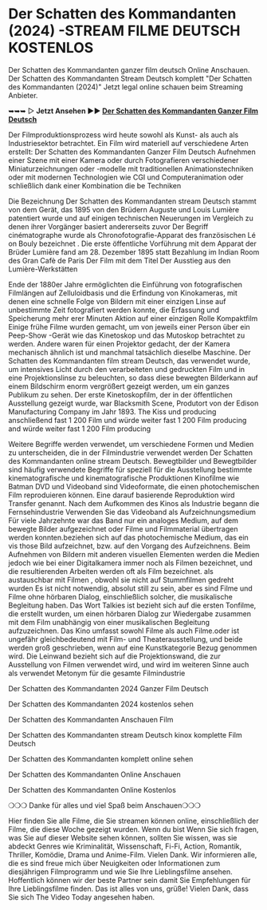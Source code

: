 # Der Schatten des Kommandanten (2024) -STREAM FILME DEUTSCH KOSTENLOS

Der Schatten des Kommandanten ganzer film deutsch Online Anschauen. Der Schatten des Kommandanten Stream Deutsch komplett "Der Schatten des Kommandanten (2024)" Jetzt legal online schauen beim Streaming Anbieter.


➥➥➥ ▷ **Jetzt Ansehen ▶️▶️ [Der Schatten des Kommandanten Ganzer Film Deutsch](https://t.co/8lpYkKlFSe)**


Der Filmproduktionsprozess wird heute sowohl als Kunst- als auch als Industriesektor betrachtet. Ein Film wird materiell auf verschiedene Arten erstellt: Der Schatten des Kommandanten Ganzer Film Deutsch Aufnehmen einer Szene mit einer Kamera oder durch Fotografieren verschiedener Miniaturzeichnungen oder -modelle mit traditionellen Animationstechniken oder mit modernen Technologien wie CGI und Computeranimation oder schließlich dank einer Kombination die be Techniken

Die Bezeichnung Der Schatten des Kommandanten stream Deutsch stammt von dem Gerät, das 1895 von den Brüdern Auguste und Louis Lumière patentiert wurde und auf einigen technischen Neuerungen im Vergleich zu denen ihrer Vorgänger basiert andererseits zuvor Der Begriff cinématographe wurde als Chronofotografie-Apparat des französischen Lé on Bouly bezeichnet . Die erste öffentliche Vorführung mit dem Apparat der Brüder Lumière fand am 28. Dezember 1895 statt Bezahlung im Indian Room des Gran Cafè de Paris Der Film mit dem Titel Der Ausstieg aus den Lumière-Werkstätten

Ende der 1880er Jahre ermöglichten die Einführung von fotografischen Filmlängen auf Zelluloidbasis und die Erfindung von Kinokameras, mit denen eine schnelle Folge von Bildern mit einer einzigen Linse auf unbestimmte Zeit fotografiert werden konnte, die Erfassung und Speicherung mehr erer Minuten Aktion auf einer einzigen Rolle Kompaktfilm Einige frühe Filme wurden gemacht, um von jeweils einer Person über ein Peep-Show -Gerät wie das Kinetoskop und das Mutoskop betrachtet zu werden. Andere waren für einen Projektor gedacht, der der Kamera mechanisch ähnlich ist und manchmal tatsächlich dieselbe Maschine. Der Schatten des Kommandanten film stream Deutsch, das verwendet wurde, um intensives Licht durch den verarbeiteten und gedruckten Film und in eine Projektionslinse zu beleuchten, so dass diese bewegten Bilderkann auf einem Bildschirm enorm vergrößert gezeigt werden, um ein ganzes Publikum zu sehen. Der erste Kinetoskopfilm, der in der öffentlichen Ausstellung gezeigt wurde, war Blacksmith Scene, Produtort von der Edison Manufacturing Company im Jahr 1893. The Kiss und producing anschließend fast 1 200 Film und würde weiter fast 1 200 Film producing and würde weiter fast 1 200 Film producing

Weitere Begriffe werden verwendet, um verschiedene Formen und Medien zu unterscheiden, die in der Filmindustrie verwendet werden Der Schatten des Kommandanten online stream Deutsch. Bewegtbilder und Bewegtbilder sind häufig verwendete Begriffe für speziell für die Ausstellung bestimmte kinematografische und kinematografische Produktionen Kinofilme wie Batman DVD und Videoband sind Videoformate, die einen photochemischen Film reproduieren können. Eine darauf basierende Reproduktion wird Transfer genannt. Nach dem Aufkommen des Kinos als Industrie begann die Fernsehindustrie Verwenden Sie das Videoband als Aufzeichnungsmedium Für viele Jahrzehnte war das Band nur ein analoges Medium, auf dem bewegte Bilder aufgezeichnet oder Filme und Filmmaterial übertragen werden konnten.beziehen sich auf das photochemische Medium, das ein vis those Bild aufzeichnet, bzw. auf den Vorgang des Aufzeichnens. Beim Aufnehmen von Bildern mit anderen visuellen Elementen werden die Medien jedoch wie bei einer Digitalkamera immer noch als Filmen bezeichnet, und die resultierenden Arbeiten werden oft als Film bezeichnet. als austauschbar mit Filmen , obwohl sie nicht auf Stummfilmen gedreht wurden Es ist nicht notwendig, absolut still zu sein, aber es sind Filme und Filme ohne hörbaren Dialog, einschließlich solcher, die musikalische Begleitung haben. Das Wort Talkies ist bezieht sich auf die ersten Tonfilme, die erstellt wurden, um einen hörbaren Dialog zur Wiedergabe zusammen mit dem Film unabhängig von einer musikalischen Begleitung aufzuzeichnen. Das Kino umfasst sowohl Filme als auch Filme.oder ist ungefähr gleichbedeutend mit Film- und Theaterausstellung, und beide werden groß geschrieben, wenn auf eine Kunstkategorie Bezug genommen wird. Die Leinwand bezieht sich auf die Projektionswand, die zur Ausstellung von Filmen verwendet wird, und wird im weiteren Sinne auch als verwendet Metonym für die gesamte Filmindustrie

Der Schatten des Kommandanten 2024 Ganzer Film Deutsch

Der Schatten des Kommandanten 2024 kostenlos sehen

Der Schatten des Kommandanten Anschauen Film

Der Schatten des Kommandanten stream Deutsch kinox komplette Film Deutsch

Der Schatten des Kommandanten komplett online sehen

Der Schatten des Kommandanten Online Anschauen

Der Schatten des Kommandanten Online Kostenlos

❍❍❍ Danke für alles und viel Spaß beim Anschauen❍❍❍

Hier finden Sie alle Filme, die Sie streamen können
online, einschließlich der Filme, die diese Woche gezeigt wurden. Wenn du bist
Wenn Sie sich fragen, was Sie auf dieser Website sehen können, sollten Sie wissen, was sie abdeckt
Genres wie Kriminalität, Wissenschaft, Fi-Fi, Action, Romantik, Thriller,
Komödie, Drama und Anime-Film. Vielen Dank. Wir informieren alle, die es sind
freue mich über Neuigkeiten oder Informationen zum diesjährigen Filmprogramm und
wie Sie Ihre Lieblingsfilme ansehen. Hoffentlich können wir der beste Partner sein
damit Sie Empfehlungen für Ihre Lieblingsfilme finden. Das ist alles von
uns, grüße! Vielen Dank, dass Sie sich The Video Today angesehen haben.

